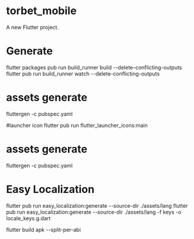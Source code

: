 # torbet_mobile

A new Flutter project.

# Generate
flutter packages pub run build_runner build --delete-conflicting-outputs
flutter pub run build_runner watch --delete-conflicting-outputs

# assets generate
fluttergen -c pubspec.yaml

#launcher icon
flutter pub run flutter_launcher_icons:main


# assets generate
fluttergen -c pubspec.yaml


# Easy Localization

flutter pub run easy_localization:generate --source-dir ./assets/lang
flutter pub run easy_localization:generate --source-dir ./assets/lang -f keys -o locale_keys.g.dart


flutter build apk --split-per-abi